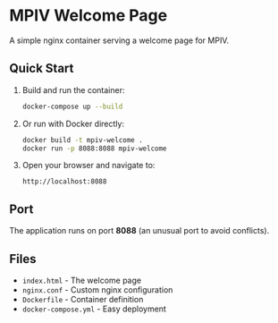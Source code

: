 # MPIV Welcome Page

A simple nginx container serving a welcome page for MPIV.

## Quick Start

1. Build and run the container:
   ```bash
   docker-compose up --build
   ```

2. Or run with Docker directly:
   ```bash
   docker build -t mpiv-welcome .
   docker run -p 8088:8088 mpiv-welcome
   ```

3. Open your browser and navigate to:
   ```
   http://localhost:8088
   ```

## Port

The application runs on port **8088** (an unusual port to avoid conflicts).

## Files

- `index.html` - The welcome page
- `nginx.conf` - Custom nginx configuration
- `Dockerfile` - Container definition
- `docker-compose.yml` - Easy deployment
